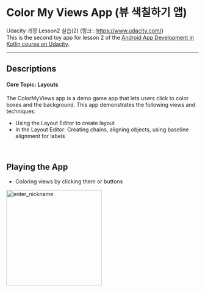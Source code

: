 # Color My Views App (뷰 색칠하기 앱)
Udacity 과정 Lesson2 실습(2) (링크 : https://www.udacity.com/) <br>
This is the second toy app for lesson 2 of the [Android App Development in Kotlin course on Udacity](https://www.udacity.com/course/developing-android-apps-with-kotlin--ud9012).

---
## Descriptions
#### Core Topic: Layouts

The ColorMyViews app is a demo game app that lets users click to color boxes and the background.
This app demonstrates the following views and techniques:
* Using the Layout Editor to create layout
* In the Layout Editor: Creating chains, aligning objects, using baseline alignment for labels
<br>

## Playing the App

  - Coloring views by clicking them or buttons
<img width="250" alt = "enter_nickname" src = "https://user-images.githubusercontent.com/64389362/92602631-5a080c00-f2e9-11ea-98db-5921a057a1bd.gif">
<br>

